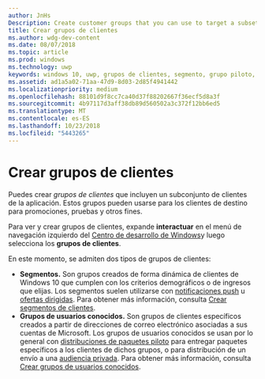 ```yaml
---
author: JnHs
Description: Create customer groups that you can use to target a subset of your app's customer base for promotions, testing, or other purposes.
title: Crear grupos de clientes
ms.author: wdg-dev-content
ms.date: 08/07/2018
ms.topic: article
ms.prod: windows
ms.technology: uwp
keywords: windows 10, uwp, grupos de clientes, segmento, grupo piloto, grupo de usuarios conocido
ms.assetid: ad1a5a02-71aa-47d9-8d03-2d85f4941442
ms.localizationpriority: medium
ms.openlocfilehash: 88101d9f8cc7ca40d37f88202667f36ecf5d8a3f
ms.sourcegitcommit: 4b97117d3aff38db89d560502a3c372f12bb6ed5
ms.translationtype: MT
ms.contentlocale: es-ES
ms.lasthandoff: 10/23/2018
ms.locfileid: "5443265"
---
```

# <a name="create-customer-groups"></a>Crear grupos de clientes

Puedes crear *grupos de clientes* que incluyen un subconjunto de clientes de la aplicación. Estos grupos pueden usarse para los clientes de destino para promociones, pruebas y otros fines.

Para ver y crear grupos de clientes, expande **interactuar** en el menú de navegación izquierdo del [Centro de desarrollo de Windows](https://partner.microsoft.com/dashboard)y luego selecciona los **grupos de clientes**.

En este momento, se admiten dos tipos de grupos de clientes:

- **Segmentos.** Son grupos creados de forma dinámica de clientes de Windows 10 que cumplen con los criterios demográficos o de ingresos que elijas. Los segmentos suelen utilizarse con [notificaciones push](send-push-notifications-to-your-apps-customers.md) u [ofertas dirigidas](use-targeted-offers-to-maximize-engagement-and-conversions.md). Para obtener más información, consulta [Crear segmentos de clientes](create-customer-segments.md).
- **Grupos de usuarios conocidos.** Son grupos de clientes específicos creados a partir de direcciones de correo electrónico asociadas a sus cuentas de Microsoft. Los grupos de usuarios conocidos se usan por lo general con [distribuciones de paquetes piloto](package-flights.md) para entregar paquetes específicos a los clientes de dichos grupos, o para distribución de un envío a una [audiencia privada](choose-visibility-options.md#audience). Para obtener más información, consulta [Crear grupos de usuarios conocidos](create-known-user-groups.md).
